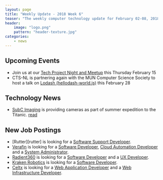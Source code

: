 ```yaml
---
layout: page
title: "Weekly Update - 2018 Week 6"
teaser: "The weekly computer technology update for February 02-08, 2018"
header:
    image: "logo.png"
    pattern: "header-texture.jpg"
categories:
    - news
---
```


## Upcoming Events

* Join us at our [Tech Project Night and Meetup][meetup] this Thursday February 15
* CTS-NL is partnering again with the MUN Computer Science Society to host a talk on [Lodash (hellodash-world.js)](https://www.meetup.com/Computer-Technology-Society-of-Newfoundland-and-Labrador/events/247508309/) this February 28

## Technology News

* [SubC Imaging][subc] is providing cameras as part of summer expedition to the Titanic. [read](http://www.cbc.ca/news/canada/newfoundland-labrador/subc-clarenville-titanic-oceangate-tourism-titanic-video-1.4522329)

## New Job Postings
* [Rutter][rutter] is looking for a [Software Support Developer](https://www.careerbeacon.com/en/posting/726388/rutter-inc/software-support-developer/st-john-s).
* [Verafin][verafin] is looking for a [Software Developer](https://verafin.com/careers/), [Cloud Automation Developer](https://verafin.com/careers/) and a [System Administrator](https://verafin.com/careers/).
* [Radient360][radient] is looking for a [Software Developer](http://radient360.com/r360careers/) and a [UX Developer](http://radient360.com/r360careers/).
* [Kraken Robotics][kraken] is looking for a [Software Developer](http://krakenrobotics.com/about/careers/).
* [Celtx][celtx] is looking for a [Web Application Developer](https://www.celtx.com/careers.html?gh_jid=235766) and a [Web Infrastructure Developer](https://www.celtx.com/careers.html?gh_jid=235786).

[meetup]:https://www.meetup.com/Computer-Technology-Society-of-Newfoundland-and-Labrador/events/wzrpgpyxdbtb/

[blockchainnl]:https://www.facebook.com/blockchainnl/
[gamedevnl]:http://gamedevnl.org
[hackinghealth]:https://www.facebook.com/HHStJohnsNL/

[bluedrop]:http://www.bluedroplearningnetworks.com/
[celtx]:https://www.celtx.com
[chummy]:https://chummygames.com
[colab]:https://www.colabsoftware.com/
[compusult]:http://www.compusult.net/
[hyperloop]:https://paradigmhyperloop.com/
[integrated]:http://integrated-informatics.com/
[kraken]:http://krakenrobotics.com/
[otherocean]:http://www.otherocean.com/
[peachy]:https://www.peachylife.ca/
[provident]:https://provident10.ca/
[quidder]:https://qwidder.com/
[quorum]:http://www.quorumdms.com/
[radient]:http://radient360.com/
[subc]:http://subcimaging.com/
[verafin]:https://verafin.com
[whalecompany]:https://www.heyorca.com/
[zedit]:http://www.zedit.com/

